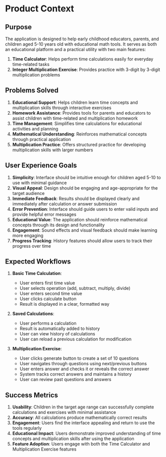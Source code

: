 # Product Context

## Purpose
The application is designed to help early childhood educators, parents, and children aged 5-10 years old with educational math tools. It serves as both an educational platform and a practical utility with two main features:

1. **Time Calculator**: Helps perform time calculations easily for everyday time-related tasks
2. **Integer Multiplication Exercise**: Provides practice with 3-digit by 3-digit multiplication problems

## Problems Solved
1. **Educational Support**: Helps children learn time concepts and multiplication skills through interactive exercises
2. **Homework Assistance**: Provides tools for parents and educators to assist children with time-related and multiplication homework
3. **Time Management**: Simplifies time calculations for educational activities and planning
4. **Mathematical Understanding**: Reinforces mathematical concepts through practical application
5. **Multiplication Practice**: Offers structured practice for developing multiplication skills with larger numbers

## User Experience Goals
1. **Simplicity**: Interface should be intuitive enough for children aged 5-10 to use with minimal guidance
2. **Visual Appeal**: Design should be engaging and age-appropriate for the target audience
3. **Immediate Feedback**: Results should be displayed clearly and immediately after calculation or answer submission
4. **Error Prevention**: Interface should guide users to enter valid inputs and provide helpful error messages
5. **Educational Value**: The application should reinforce mathematical concepts through its design and functionality
6. **Engagement**: Sound effects and visual feedback should make learning more engaging
7. **Progress Tracking**: History features should allow users to track their progress over time

## Expected Workflows
1. **Basic Time Calculation**:
   - User enters first time value
   - User selects operation (add, subtract, multiply, divide)
   - User enters second time value
   - User clicks calculate button
   - Result is displayed in a clear, formatted way

2. **Saved Calculations**:
   - User performs a calculation
   - Result is automatically added to history
   - User can view history of calculations
   - User can reload a previous calculation for modification

3. **Multiplication Exercise**:
   - User clicks generate button to create a set of 10 questions
   - User navigates through questions using next/previous buttons
   - User enters answer and checks it or reveals the correct answer
   - System tracks correct answers and maintains a history
   - User can review past questions and answers

## Success Metrics
1. **Usability**: Children in the target age range can successfully complete calculations and exercises with minimal assistance
2. **Accuracy**: All calculations produce mathematically correct results
3. **Engagement**: Users find the interface appealing and return to use the tools regularly
4. **Educational Impact**: Users demonstrate improved understanding of time concepts and multiplication skills after using the application
5. **Feature Adoption**: Users engage with both the Time Calculator and Multiplication Exercise features
